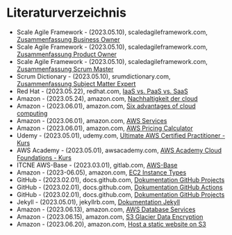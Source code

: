 # Literaturverzeichnis

- Scale Agile Framework - (2023.05.10), scaledagileframework.com, [Zusammenfassung Business Owner](https://scaledagileframework.com/business-owners/)
- Scale Agile Framework - (2023.05.10), scaledagileframework.com, [Zusammenfassung Product Owner](https://scaledagileframework.com/product-owner/)
- Scale Agile Framework - (2023.05.10), scaledagileframework.com, [Zusammenfassung Scrum Master](https://scaledagileframework.com/scrum-master-team-coach/)
- Scrum Dictionary - (2023.05.10), srumdictionary.com, [Zusammenfassung Subject Matter Expert](https://scrumdictionary.com/term/subject-matter-expert-sme/)
- Red Hat - (2023.05.22), redhat.com, [IaaS vs. PaaS vs. SaaS](https://www.redhat.com/de/topics/cloud-computing/iaas-vs-paas-vs-saas)
- Amazon - (2023.05.24), amazon.com, [Nachhaltigkeit der cloud](https://nachhaltigkeit.aboutamazon.de/umwelt/die-cloud)
- Amazon - (2023.06.01), amazon.com, [Six advantages of cloud computing](https://docs.aws.amazon.com/whitepapers/latest/aws-overview/six-advantages-of-cloud-computing.html)
- Amazon - (2023.06.01), amazon.com, [AWS Services](https://aws.amazon.com/de/products/)
- Amazon - (2023.06.01), amazon.com, [AWS Pricing Calculator](https://calculator.aws/)
- Udemy - (2023.05.01), udemy.com, [Ultimate AWS Certified Practitioner - Kurs](https://www.udemy.com/course/aws-certified-cloud-practitioner-new)
- AWS Academy - (2023.05.01), awsacademy.com, [AWS Academy Cloud Foundations - Kurs](https://awsacademy.instructure.com)
- ITCNE AWS-Base - (2023.03.01), gitlab.com, [AWS-Base](https://gitlab.com/ch-tbz-wb/Stud/aws-base)
- Amazon - (2023-06.05), amazon.com, [EC2 Instance Types](https://aws.amazon.com/ec2/instance-types/)
- GitHub - (2023.02.01), docs.github.com, [Dokumentation GitHub Projects](https://docs.github.com/en/pages)
- GitHub - (2023.02.01), docs.github.com, [Dokumentation GitHub Actions](https://docs.github.com/en/actions)
- GitHub - (2023.02.01), docs.github.com, [Dokumentation GitHub Projects](https://docs.github.com/en/issues/planning-and-tracking-with-projects/learning-about-projects/about-projects)
- Jekyll - (2023.05.01), jekyllrb.com, [Dokumentation Jekyll](https://jekyllrb.com/docs/)
- Amazon - (2023.06.13), amazon.com, [AWS Database Services](https://aws.amazon.com/products/databases/)
- Amazon - (2023.06.15), amazon.com, [S3 Glacier Data Encryption](https://docs.aws.amazon.com/amazonglacier/latest/dev/DataEncryption.html)
- Amazon - (2023.06.20), amazon.com, [Host a static website on S3](https://docs.aws.amazon.com/AmazonS3/latest/userguide/WebsiteHosting.html)
